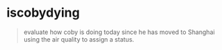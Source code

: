 # iscobydying
> evaluate how coby is doing today since he has moved to Shanghai using the air quality to assign a status.
